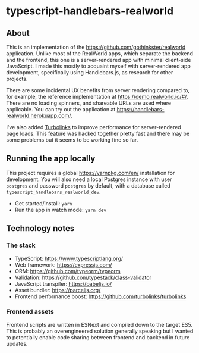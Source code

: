# typescript-handlebars-realworld

## About

This is an implementation of the https://github.com/gothinkster/realworld application. Unlike most of the RealWorld apps, which
separate the backend and the frontend, this one is a server-rendered app with minimal client-side JavaScript. I made this mostly to
acquaint myself with server-rendered app development, specifically using Handlebars.js, as research for other projects.

There are some incidental UX benefits from server rendering compared to, for example, the reference implementation at
https://demo.realworld.io/#/. There are no loading spinners, and shareable URLs are used where applicable. You can try out the
application at https://handlebars-realworld.herokuapp.com/.

I've also added [Turbolinks](https://github.com/turbolinks/turbolinks) to
improve performance for server-rendered page loads. This feature was hacked
together pretty fast and there may be some problems but it seems to be working
fine so far.

## Running the app locally

This project requires a global https://yarnpkg.com/en/ installation for development. You will also need a local Postgres instance
with user `postgres` and password `postgres` by default, with a database called `typescript_handlebars_realworld_dev`.

- Get started/install: `yarn`
- Run the app in watch mode: `yarn dev`

## Technology notes

### The stack

- TypeScript: https://www.typescriptlang.org/
- Web framework: https://expressjs.com/
- ORM: https://github.com/typeorm/typeorm
- Validation: https://github.com/typestack/class-validator
- JavaScript transpiler: https://babeljs.io/
- Asset bundler: https://parceljs.org/
- Frontend performance boost: https://github.com/turbolinks/turbolinks

### Frontend assets

Frontend scripts are written in ESNext and compiled down to the target ES5. This is probably an overengineered solution generally
speaking but I wanted to potentially enable code sharing between frontend and backend in future updates.
